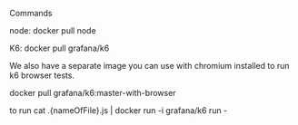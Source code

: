 Commands

node:
docker pull node

K6:
docker pull grafana/k6

We also have a separate image you can use with chromium installed to run k6 browser tests.

docker pull grafana/k6:master-with-browser

to run 
cat .\{nameOfFile}.js | docker run -i grafana/k6 run -
